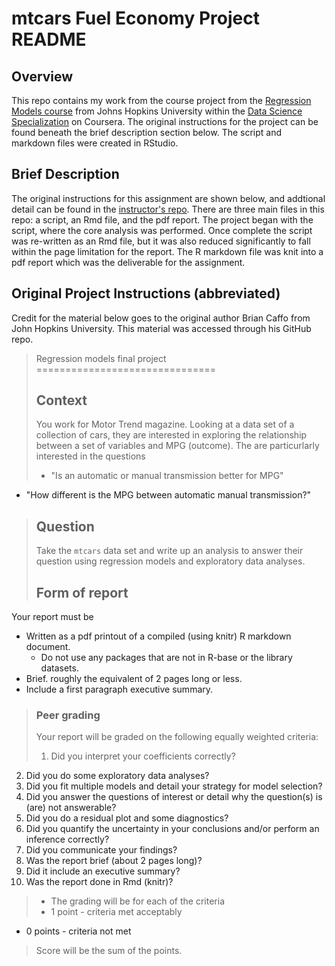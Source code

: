 # mtcars Fuel Economy Project README

## Overview

This repo contains my work from the course project from the
[Regression Models course][1] from Johns Hopkins University within the
[Data Science Specialization][2] on Coursera. The original instructions for the
project can be found beneath the brief description section below. The script
and markdown files were created in RStudio.

[1]: https://www.coursera.org/learn/regression-models "Regression Models course"
[2]: https://www.coursera.org/specializations/jhu-data-science "Data Science Specialization"


## Brief Description

The original instructions for this assignment are shown below, and addtional
detail can be found in the [instructor's repo][3]. There are three main files in
this repo: a script, an Rmd file, and the pdf report. The project began with the
script, where the core analysis was performed. Once complete the script was
re-written as an Rmd file, but it was also reduced significantly to fall within
the page limitation for the report. The R markdown file was knit into a pdf
report which was the deliverable for the assignment.

[3]: https://github.com/bcaffo/courses/blob/master/07_RegressionModels/project/project.md "instructor's repo"


## Original Project Instructions (abbreviated)

Credit for the material below goes to the original author Brian Caffo from John
Hopkins University. This material was accessed through his GitHub repo.

>Regression models final project
===============================
>
>## Context
>You work for Motor Trend magazine. Looking at a data set of a collection of cars, they are interested in exploring the relationship between a set of variables and MPG (outcome). The are particurlarly interested
in the questions
>
>- "Is an automatic or manual transmission better for MPG"
- "How different is the MPG between automatic manual transmission?"
>
>## Question
>Take the `mtcars` data set and write up an analysis to answer their question using regression models and exploratory data analyses.
>
>## Form of report
Your report must be
  * Written as a pdf printout of a compiled (using knitr) R markdown document.
    * Do not use any packages that are not in R-base or the library datasets. 
  * Brief. roughly the equivalent of 2 pages long or less. 
  * Include a first paragraph executive summary.
>  
>### Peer grading
>Your report will be graded on the following equally weighted criteria:
>
>1. Did you interpret your coefficients correctly?
2. Did you do some exploratory data analyses?
3. Did you fit multiple models and detail your strategy for model selection?
4. Did you answer the questions of interest or detail why the question(s) is (are) not answerable?
5. Did you do a residual plot and some diagnostics?
6. Did you quantify the uncertainty in your conclusions and/or perform an inference correctly?
7. Did you communicate your findings?
8. Was the report brief (about 2 pages long)?
9. Did it include an executive summary?
10. Was the report done in Rmd (knitr)?
>
>* The grading will be for each of the criteria
>  * 1 point - criteria met acceptably 
  * 0 points - criteria not met
>
>Score will be the sum of the points.

